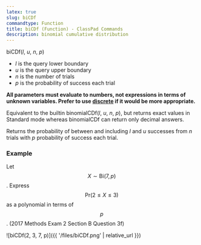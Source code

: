 ```yaml
---
latex: true
slug: biCDf
commandtype: Function
title: biCDf (Function) - ClassPad Commands
description: binomial cumulative distribution
---
```


biCDf(*l*, *u*, *n*, *p*)
- *l* is the query lower boundary
- *u* is the query upper boundary
- *n* is the number of trials
- *p* is the probability of success each trial

**All parameters must evaluate to numbers, not expressions in terms of unknown variables. Prefer to use [discrete](/docs/commands/discrete) if it would be more appropriate.**

Equivalent to the builtin binomialCDf(*l*, *u*, *n*, *p*), but returns exact values in Standard mode whereas binomialCDf can return only decimal answers.

Returns the probability of between and including *l* and *u* successes from *n* trials with *p* probability of success each trial.

### Example

Let $$ X \sim \mathrm{Bi}(7, p) $$. Express $$ \mathrm{Pr}(2 \leq X \leq 3) $$ as a polynomial in terms of $$ p $$. (2017 Methods Exam 2 Section B Question 3f)

![biCDf(2, 3, 7, p)]({{ '/files/biCDf.png' | relative_url }})